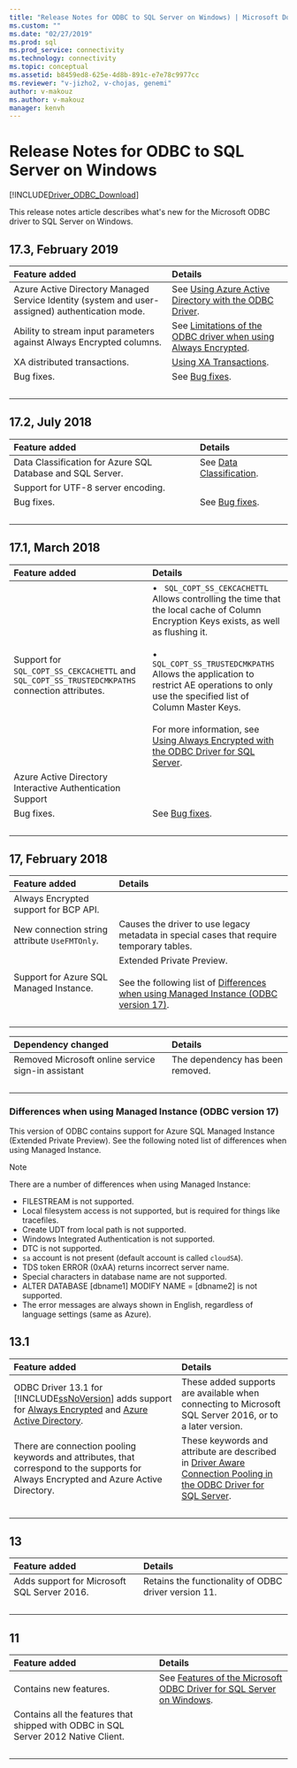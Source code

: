 ```yaml
---
title: "Release Notes for ODBC to SQL Server on Windows) | Microsoft Docs"
ms.custom: ""
ms.date: "02/27/2019"
ms.prod: sql
ms.prod_service: connectivity
ms.technology: connectivity
ms.topic: conceptual
ms.assetid: b8459ed8-625e-4d8b-891c-e7e78c9977cc
ms.reviewer: "v-jizho2, v-chojas, genemi"
author: v-makouz
ms.author: v-makouz
manager: kenvh
---
```

# Release Notes for ODBC to SQL Server on Windows

[!INCLUDE[Driver_ODBC_Download](../../../includes/driver_odbc_download.md)]

This release notes article describes what's new for the Microsoft ODBC driver to SQL Server on Windows.

<!--
PLEASE USE THE STANDARD 2-COLUMN TABLE FORMAT!

For all our Release Notes articles (What's New too?), we are standardizing on the 2-column format that you see here for version "## 17.3".

Going forward, all new additions to this article must use the 2-column format.

Also, use the shorter ## H2 title format, which eliminates all the redundant constants, and appends the date-added.
One beneift of shortness is the avoidance of the annoying wrapping of unnecessarily long H2 titles in the rightNav.
- OLD H2:  ## What's New in the [!INCLUDE[msCoName](../../../includes/msconame_md.md)] ODBC Driver 17.3 for [!INCLUDE[ssNoVersion](../../../includes/ssnoversion-md.md)] on Windows
- NEW H2:  ## 17.3, February 2019

By the way, in GitHub, the file name is changing today 2019/03/30:
- FROM:  docs/connect/odbc/windows/release-notes.md
- TO  :  docs/connect/odbc/windows/release-notes-odbc-sql-server-windows.md

Thank you.
GeneMi (and CraigG).  2019/03/30.
-->

## 17.3, February 2019

| Feature added | Details |
| :------------ | :------ |
| Azure Active Directory Managed Service Identity (system and user-assigned) authentication mode. | See [Using Azure Active Directory with the ODBC Driver](../using-azure-active-directory.md). |
| Ability to stream input parameters against Always Encrypted columns. | See [Limitations of the ODBC driver when using Always Encrypted](../using-always-encrypted-with-the-odbc-driver.md#limitations-of-the-odbc-driver-when-using-always-encrypted). |
| XA distributed transactions. | [Using XA Transactions](../use-xa-with-dtc.md). |
| Bug fixes. | See [Bug fixes](../bug-fixes.md). |
| &nbsp; | &nbsp; |

## 17.2, July 2018

| Feature added | Details |
| :------------ | :------ |
| Data Classification for Azure SQL Database and SQL Server. | See [Data Classification](../data-classification.md). |
| Support for UTF-8 server encoding. | &nbsp; |
| Bug fixes. | See [Bug fixes](../bug-fixes.md). |
| &nbsp; | &nbsp; |

## 17.1, March 2018

| Feature added | Details |
| :------------ | :------ |
| Support for `SQL_COPT_SS_CEKCACHETTL` and `SQL_COPT_SS_TRUSTEDCMKPATHS` connection attributes. | &bull; &nbsp; `SQL_COPT_SS_CEKCACHETTL`<br/>Allows controlling the time that the local cache of Column Encryption Keys exists, as well as flushing it.<br/><br/>&bull; &nbsp; `SQL_COPT_SS_TRUSTEDCMKPATHS`<br/>Allows the application to restrict AE operations to only use the specified list of Column Master Keys.<br/><br/> For more information, see [Using Always Encrypted with the ODBC Driver for SQL Server](../using-always-encrypted-with-the-odbc-driver.md). |
| Azure Active Directory Interactive Authentication Support | &nbsp; |
| Bug fixes. | See [Bug fixes](../bug-fixes.md). |
| &nbsp; | &nbsp; |

## 17, February 2018

| Feature added | Details |
| :------------ | :------ |
| Always Encrypted support for BCP API. | &nbsp; |
| New connection string attribute `UseFMTOnly`. | Causes the driver to use legacy metadata in special cases that require temporary tables. |
| Support for Azure SQL Managed Instance. | Extended Private Preview.<br/><br/>See the following list of [Differences when using Managed Instance (ODBC version 17)](#diffs-managed-instance-17). |
| &nbsp; | &nbsp; |

| Dependency changed | Details |
| :------------ | :------ |
| Removed Microsoft online service sign-in assistant | The dependency has been removed. |
| &nbsp; | &nbsp; |

### <a name="diffs-managed-instance-17"></a> Differences when using Managed Instance (ODBC version 17)

This version of ODBC contains support for Azure SQL Managed Instance (Extended Private Preview). See the following noted list of differences when using Managed Instance.

> [!NOTE]
> There are a number of differences when using Managed Instance:
>
> - FILESTREAM is not supported.
> - Local filesystem access is not supported, but is required for things like tracefiles.
> - Create UDT from local path is not supported.
> - Windows Integrated Authentication is not supported.
> - DTC is not supported.
> - `sa` account is not present (default account is called `cloudSA`).
> - TDS token ERROR (0xAA) returns incorrect server name.
> - Special characters in database name are not supported.
> - ALTER DATABASE [dbname1] MODIFY NAME = [dbname2] is not supported.
> - The error messages are always shown in English, regardless of language settings (same as Azure).

## 13.1

| Feature added | Details |
| :------------ | :------ |
| ODBC Driver 13.1 for [!INCLUDE[ssNoVersion](../../../includes/ssnoversion-md.md)] adds support for [Always Encrypted](../../../connect/odbc/using-always-encrypted-with-the-odbc-driver.md) and [Azure Active Directory](../../../connect/odbc/using-azure-active-directory.md). | These added supports are available when connecting to Microsoft SQL Server 2016, or to a later version. |
| There are connection pooling keywords and attributes, that correspond to the supports for Always Encrypted and Azure Active Directory. | These keywords and attribute are described in [Driver Aware Connection Pooling in the ODBC Driver for SQL Server](../../../connect/odbc/windows/driver-aware-connection-pooling-in-the-odbc-driver-for-sql-server.md). |
| &nbsp; | &nbsp; |

## 13

| Feature added | Details |
| :------------ | :------ |
| Adds support for Microsoft SQL Server 2016. | Retains the functionality of ODBC driver version 11. |
| &nbsp; | &nbsp; |

## 11

| Feature added | Details |
| :------------ | :------ |
| Contains new features. | See [Features of the Microsoft ODBC Driver for SQL Server on Windows](features-of-the-microsoft-odbc-driver-for-sql-server-on-windows.md). |
| Contains all the features that shipped with ODBC in SQL Server 2012 Native Client. | &nbsp; |
| &nbsp; | &nbsp; |

